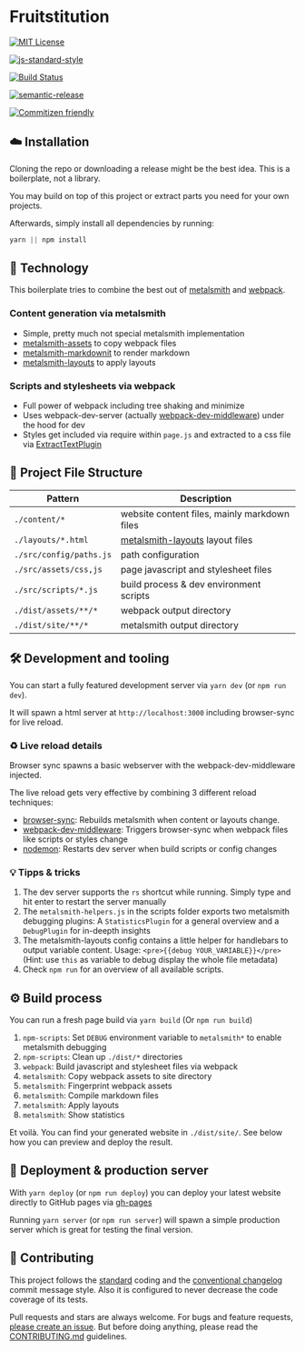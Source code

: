# Fruitstitution

[![MIT License](https://img.shields.io/badge/license-MIT-blue.svg)](https://axe312.mit-license.org)

[![js-standard-style](https://img.shields.io/badge/code%20style-standard-brightgreen.svg?style=flat)](https://github.com/feross/standard)

[![Build Status](https://img.shields.io/circleci/project/axe312ger/metalsmith-webpack-suite.svg?maxAge=2592000)](https://circleci.com/gh/axe312ger/metalsmith-webpack-suite)

[![semantic-release](https://img.shields.io/badge/%F0%9F%93%A6%F0%9F%9A%80-semantic--release-e10079.svg)](https://github.com/semantic-release/semantic-release)

[![Commitizen friendly](https://img.shields.io/badge/commitizen-friendly-brightgreen.svg)](http://commitizen.github.io/cz-cli/)

## :cloud: Installation

Cloning the repo or downloading a release might be the best idea. This is a boilerplate, not a library.

You may build on top of this project or extract parts you need for your own projects.

Afterwards, simply install all dependencies by running:

```js
yarn || npm install
```

## :rocket: Technology

This boilerplate tries to combine the best out of [metalsmith](http://www.metalsmith.io/) and [webpack](webpack.js.org).

### Content generation via metalsmith

* Simple, pretty much not special metalsmith implementation
* [metalsmith-assets](https://github.com/treygriffith/metalsmith-assets) to copy webpack files
* [metalsmith-markdownit](https://github.com/segmentio/metalsmith-markdown) to render markdown
* [metalsmith-layouts](https://github.com/superwolff/metalsmith-layouts) to apply layouts


### Scripts and stylesheets via webpack

* Full power of webpack including tree shaking and minimize
* Uses webpack-dev-server (actually [webpack-dev-middleware](https://github.com/webpack/webpack-dev-middleware)) under the hood for dev
* Styles get included via require within `page.js` and extracted to a css file via [ExtractTextPlugin](https://github.com/webpack-contrib/extract-text-webpack-plugin)

## :bookmark_tabs: Project File Structure
|Pattern|Description|
|-|-|
|`./content/*` | website content files, mainly markdown files|
|`./layouts/*.html` | [metalsmith-layouts](https://github.com/superwolff/metalsmith-layouts) layout files|
|`./src/config/paths.js` | path configuration
|`./src/assets/css,js` | page javascript and stylesheet files|
|`./src/scripts/*.js`  | build process & dev environment scripts|
|`./dist/assets/**/*` | webpack output directory|
|`./dist/site/**/*` | metalsmith output directory|

## :hammer_and_wrench: Development and tooling

You can start a fully featured development server via `yarn dev` (or `npm run dev`).

It will spawn a html server at `http://localhost:3000` including browser-sync for live reload.

### :recycle: Live reload details

Browser sync spawns a basic webserver with the webpack-dev-middleware injected.

The live reload gets very effective by combining 3 different reload techniques:

* [browser-sync](https://browsersync.io/): Rebuilds metalsmith when content or layouts change.
* [webpack-dev-middleware](https://github.com/webpack/webpack-dev-middleware): Triggers browser-sync when webpack files like scripts or styles change
* [nodemon](https://github.com/remy/nodemon): Restarts dev server when build scripts or config changes

### :bulb: Tipps & tricks

1. The dev server supports the `rs` shortcut while running. Simply type and hit enter to restart the server manually
2. The `metalsmith-helpers.js` in the scripts folder exports two metalsmith debugging plugins: A `StatisticsPlugin` for a general overview and a `DebugPlugin` for in-deepth insights
3. The metalsmith-layouts config contains a little helper for handlebars to output variable content. Usage: `<pre>{{debug YOUR_VARIABLE}}</pre>` (Hint: use `this` as variable to debug display the whole file metadata)
4. Check `npm run` for an overview of all available scripts.

## :gear: Build process

You can run a fresh page build via `yarn build` (Or `npm run build`)

1. `npm-scripts`: Set `DEBUG` environment variable to `metalsmith*` to enable metalsmith debugging
2. `npm-scripts`: Clean up `./dist/*` directories
3. `webpack`: Build javascript and stylesheet files via webpack
4. `metalsmith`: Copy webpack assets to site directory
5. `metalsmith`: Fingerprint webpack assets
6. `metalsmith`: Compile markdown files
7. `metalsmith`: Apply layouts
8. `metalsmith`: Show statistics

Et voilà. You can find your generated website in `./dist/site/`. See below how you can preview and deploy the result.

## :ship: Deployment & production server

With `yarn deploy` (or `npm run deploy`) you can deploy your latest website directly to GitHub pages via [gh-pages](https://www.npmjs.com/package/gh-pages)

Running `yarn server` (or `npm run server`) will spawn a simple production server which is great for testing the final version.

## :sparkling_heart: Contributing

This project follows the [standard](https://github.com/feross/standard) coding and the [conventional changelog](https://github.com/conventional-changelog/conventional-changelog-angular/blob/master/convention.md) commit message style. Also it is configured to never decrease the code coverage of its tests.


Pull requests and stars are always welcome. For bugs and feature requests, [please create an issue](https://github.com/axe312ger/metalsmith-webpack-suite/issues/new).
But before doing anything, please read the [CONTRIBUTING.md](./CONTRIBUTING.md) guidelines.
